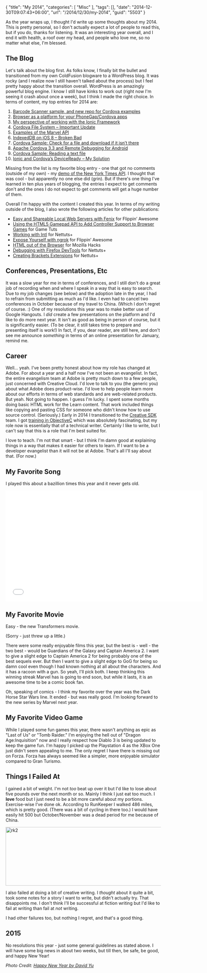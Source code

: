 {
	"title": "My 2014",
	"categories": [
		"Misc"
	],
	"tags": [],
	"date": "2014-12-30T09:07:43+06:00",
	"url": "/2014/12/30/my-2014",
	"guid": "5503"
}

As the year wraps up, I thought I'd write up some thoughts about my 2014. This is pretty personal, so I don't actually expect a lot of people to read this, but if you do, thanks for listening. It was an interesting year overall, and I end it with health, a roof over my head, and people who love me, so no matter what else, I'm blessed. 

<!--more-->

<h2>The Blog</h2>

Let's talk about the blog first. As folks know, I finally bit the bullet and transitioned from my own ColdFusion blogware to a WordPress blog. It was rocky (and I realize now I still haven't talked about the process) but I feel pretty happy about the transition overall. WordPress is an amazingly powerful blog engine. I know I still have kinks to work out (right now I'm seeing it crash about once a week), but I think I made the right choice. In terms of content, my top entries for 2014 are:

<ol>
<li><a href="/2014/3/5/Barcode-Scanner-sample-and-new-repo-for-Cordova-examples">Barcode Scanner sample, and new repo for Cordova examples</a></li>
<li><a href="/2014/9/24/Browser-as-a-platform-for-your-PhoneGapCordova-apps">Browser as a platform for your PhoneGap/Cordova apps</a></li>
<li><a href="/2014/7/28/My-perspective-of-working-with-the-Ionic-Framework">My perspective of working with the Ionic Framework</a></li>
<li><a href="/2014/2/17/Cordova-File-System--Important-Update">Cordova File System – Important Update</a></li>
<li><a href="/2014/2/2/Examples-of-the-Marvel-API">Examples of the Marvel API</a></li>
<li><a href="/2014/9/25/IndexedDB-on-iOS-8--Broken-Bad">IndexedDB on iOS 8 – Broken Bad</a></li>
<li><a href="/2014/7/1/Cordova-Sample-Check-for-a-file-and-download-if-it-isnt-there">Cordova Sample: Check for a file and download if it isn’t there</a></li>
<li><a href="/2014/1/2/Apache-Cordova-33-and-Remote-Debugging-for-Android">Apache Cordova 3.3 and Remote Debugging for Android</a></li>
<li><a href="/2014/7/15/Cordova-Sample-Reading-a-text-file">Cordova Sample: Reading a text file</a></li>
<li><a href="/2014/8/16/Ionic-and-Cordovas-DeviceReady--My-Solution">Ionic and Cordova’s DeviceReady – My Solution</a></li>
</ol>

Missing from the list is my favorite blog entry - one that got no comments (outside of my own) - my <a href="http://www.raymondcamden.com/2014/09/15/using-the-new-york-times-api-to-chart-occurrences-in-headlines">demo of the New York Times API</a>. I thought that was cool - but apparently no one else did (grin). But if there's one thing I've learned in ten plus years of blogging, the entries I expect to get comments don't and the ones I do not expect to get comments will get a huge number of them. 

Overall I'm happy with the content I created this year. In terms of my writing outside of the blog, I also wrote the following articles for other publications:

<ul>
<li><a href="http://flippinawesome.org/2014/06/30/easy-and-shareable-local-web-servers-with-fenix/">Easy and Shareable Local Web Servers with Fenix</a> for Flippin’ Awesome</li>
<li><a href="http://gamedevelopment.tutsplus.com/tutorials/using-the-html5-gamepad-api-to-add-controller-support-to-browser-games--cms-21345">Using the HTML5 Gamepad API to Add Controller Support to Browser Games</a> for Game Tuts</li>
<li><a href="http://code.tutsplus.com/tutorials/working-with-intl--cms-21082">Working with Intl</a> for Nettuts+</li>
<li><a href="http://flippinawesome.org/2014/04/28/expose-yourself-with-ngrok/">Expose Yourself with ngrok</a> for Flippin’ Awesome</li>
<li><a href="https://hacks.mozilla.org/2014/04/html-out-of-the-browser/">HTML out of the Browser</a> for Mozilla Hacks</li>
<li><a href="http://code.tutsplus.com/tutorials/debugging-with-the-firefox-devtools--net-36999">Debugging with Firefox DevTools</a> for Nettuts+</li>
<li><a href="http://net.tutsplus.com/tutorials/javascript-ajax/creating-brackets-extensions/">Creating Brackets Extensions</a> for Nettuts+</li>
</ul>

<h2>Conferences, Presentations, Etc</h2>

It was a slow year for me in terms of conferences, and I still don't do a great job of recording when and where I speak in a way that is easy to search. Due to my job changes (see below) and the adoption late in the year, I had to refrain from submitting as much as I'd like. I even had to cancel two conferences in October because of my travel to China. (Which I don't regret of course. :) One of my resolutions this year was to make better use of Google Hangouts. I <i>did</i> create a few presentations on the platform and I'd like to do more next year. It isn't as good as being in person of course, but it is significantly easier. (To be clear, it still takes time to prepare and presenting itself is work!) In fact, if you, dear reader, are still here, and don't see me announce <i>something</i> in terms of an online presentation for January, remind me. 

<h2>Career</h2>

Well... yeah. I've been pretty honest about how my role has changed at Adobe. For about a year and a half now I've not been an evangelist. In fact, the entire evangelism team at Adobe is pretty much down to a few people, just concerned with Creative Cloud. I'd love to talk to you (the generic you) about what Adobe does product-wise. I'd love to help people learn more about our efforts in terms of web standards and are web-related products. But yeah. Not going to happen. I guess I'm lucky. I spent some months doing basic HTML work for the Learn content. That work included things like copying and pasting CSS for someone who didn't know how to use source control. (Seriously.) Early in 2014 I transitioned to the <a href="http://creativesdk.adobe.com">Creative SDK</a> team. I got <a href="http://www.raymondcamden.com/2014/03/22/I-survived-Big-Nerd-Ranch-training">training in ObjectiveC</a> which was absolutely fascinating, but my role now is essentially that of a technical writer. Certainly I like to write, but I can't say that this is a role that I'm best suited for. 

I love to teach. I'm not that smart - but I think I'm damn good at explaining things in a way that makes it easier for others to learn. If I want to be a developer evangelist than it will not be at Adobe. That's all I'll say about that. (For now.) 

<h2>My Favorite Song</h2>

I played this about a bazillion times this year and it never gets old.

<iframe width="640" height="360" src="//www.youtube.com/embed/yk52XHSpmF4?rel=0" frameborder="0" allowfullscreen></iframe>

<h2>My Favorite Movie</h2>

Easy - the new Transformers movie.

(Sorry - just threw up a little.)

There were some really enjoyable films this year, but the best is - well - the two best - would be Guardians of the Galaxy and Captain America 2. I want to give a slight edge to Captain America 2 for being probably one of the best sequels ever. But then I want to give a slight edge to GoG for being so damn cool even though I had known nothing at all about the characters. And it has a racoon with a gun. So yeah, I'll pick both. I keep thinking this winning streak Marvel has is going to end soon, but while it lasts, it is an awesome time to be a comic book fan. 

Oh, speaking of comics - I think my favorite over the year was the Dark Horse Star Wars line. It ended - but was really good. I'm looking forward to the new series by Marvel next year.

<h2>My Favorite Video Game</h2>

While I played some fun games this year, there wasn't anything as epic as "Last of Us" or "Tomb Raider." I'm enjoying the hell out of "Dragon Age:Inquisition" now and I really respect how Diablo 3 is being updated to keep the game fun. I'm happy I picked up the Playstation 4 as the XBox One just didn't seem appealing to me. The only regret I have there is missing out on Forza. Forza has always seemed like a simpler, more enjoyable simulator compared to Gran Turismo.

<h2>Things I Failed At</h2>

I gained a bit of weight. I'm not <i>too</i> beat up over it but I'd like to lose about five pounds over the next month or so. Mainly I think I just eat too much. I <strong>love</strong> food but I just need to be a bit more careful about my portions. Exercise-wise I've done ok. According to RunKeeper I walked 486 miles, which is pretty good. (There was a bit of cycling in there too.) I would have easily hit 500 but October/November was a dead period for me because of China.

<a href="http://www.raymondcamden.com/wp-content/uploads/2014/12/rk2.png"><img src="http://static.raymondcamden.com/images/wp-content/uploads/2014/12/rk2.png" alt="rk2" width="700" height="190" class="alignnone size-full wp-image-5506" /></a>

I also failed at doing a bit of creative writing. I <i>thought</i> about it quite a bit, took some notes for a story I want to write, but didn't actually try. That disappoints me. I don't think I'll be successful at fiction writing but I'd like to fail at writing than fail at <i>not</i> writing. 

I had other failures too, but nothing I regret, and that's a good thing. 

<h2>2015</h2>

No resolutions this year - just some general guidelines as stated above. I will have some big news in about two weeks, but till then, be safe, be good, and happy New Year!

<i>Photo Credit: <a href="https://flic.kr/p/iNrGUY">Happy New Year by David Yu</a></i>
